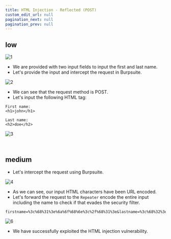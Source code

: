 ```yaml
---
title: HTML Injection - Reflected (POST)
custom_edit_url: null
pagination_next: null
pagination_prev: null
---
```


## low

![1](https://github.com/Knign/Write-ups/assets/110326359/d8ec7c41-822b-4685-82bd-95baae99bd00)

- We are provided with two input fields to input the first and last name.
- Let's provide the input and intercept the request in Burpsuite.

![2](https://github.com/Knign/Write-ups/assets/110326359/1aa76804-81fc-4f96-9f60-8e6e7e661e32)

- We can see that the request method is POST. 
- Let's input the following HTML tag:
```
First name: 
<h1>john</h1>

Last name: 
<h2>doe</h2>
```

![3](https://github.com/Knign/Write-ups/assets/110326359/b0068bb7-b06c-4e79-8375-3c4dc0c3741f)

&nbsp;

## medium
- Let's intercept the request using Burpsuite.

![4](https://github.com/Knign/Write-ups/assets/110326359/c06834be-1007-4c57-9a58-06036664a0de)

- As we can see, our input HTML characters have been URL encoded.
- Let's forward the request to the `Repeater` encode the entire input including the name to check if that evades the security filter.
```
firstname=%3c%68%31%3e%6a%6f%68%6e%3c%2f%68%31%3e&lastname=%3c%68%32%3e%64%6f%65%3c%2f%68%32%3e&form=submit
```

![6](https://github.com/Knign/Write-ups/assets/110326359/4f0964b1-e120-4f57-bcb5-b9afbb670726)

- We have successfully exploited the HTML injection vulnerability.
